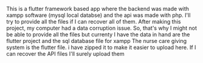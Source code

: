 This is a flutter framework based app where the backend was made with xampp software (mysql local databse) and the api was made with php. 
I'll try to provide all the files if I can recover all of them. After making this project, my computer had a data corruption issue.
So, that's why I might not be able to provide all the files but currenty I have the data in hand are the flutter project and the sql database file for xampp
The nurse care giving system is the flutter file. i have zipped it to make it easier to upload here.
If I can recover the API files I'll surely upload them
